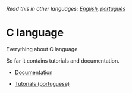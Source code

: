 *Read this in other languages: [English](readme.md), [português](readme.pt.md)*

# C language

Everything about C language.

So far it contains tutorials and documentation.

* [Documentation](doc/readme.md)

* [Tutorials (portuguese)](tutorials/lang/pt)